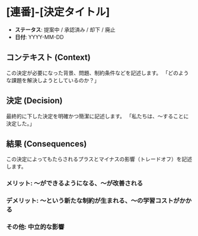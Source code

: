 # [連番]-[決定タイトル]

* **ステータス**: 提案中 / 承認済み / 却下 / 廃止
* **日付**: YYYY-MM-DD

## コンテキスト (Context)
この決定が必要になった背景、問題、制約条件などを記述します。
「どのような課題を解決しようとしているのか？」

## 決定 (Decision)
最終的に下した決定を明確かつ簡潔に記述します。
「私たちは、〜することに決定した。」

## 結果 (Consequences)
この決定によってもたらされるプラスとマイナスの影響（トレードオフ）を記述します。
### **メリット**: 〜ができるようになる、〜が改善される
### **デメリット**: 〜という新たな制約が生まれる、〜の学習コストがかかる
### **その他**: 中立的な影響